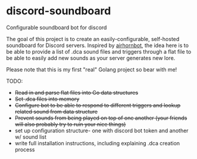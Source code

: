 # discord-soundboard
Configurable soundboard bot for discord

The goal of this project is to create an easily-configurable, self-hosted soundboard for Discord servers. Inspired by [airhornbot](https://github.com/hammerandchisel/airhornbot), the idea here is to be able to provide a list of .dca sound files and triggers through a flat file to be able to easily add new sounds as your server generates new lore.

Please note that this is my first "real" Golang project so bear with me!

TODO:
* ~~Read in and parse flat files into Go data structures~~
* ~~Set .dca files into memory~~
* ~~Configure bot to be able to respond to different triggers and lookup related sound from data structure~~
* ~~Prevent sounds from being played on top of one another (your friends will also probably try to ruin your nice things)~~
* set up configuration structure- one with discord bot token and another w/ sound list
* write full installation instructions, including explaining .dca creation process
